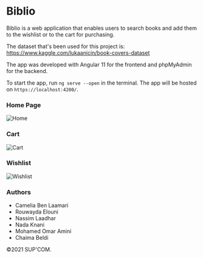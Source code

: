 # Biblio
Biblio is a web application that enables users to search books and add them to the wishlist or to the cart for purchasing.

The dataset that's been used for this project is:
https://www.kaggle.com/lukaanicin/book-covers-dataset

The app was developed with Angular 11 for the frontend and phpMyAdmin for the backend.

To start the app, run `ng serve --open` in the terminal. The app will be hosted on `https://localhost:4200/`.

### Home Page
![Home](https://user-images.githubusercontent.com/76062686/139581914-87da61d5-e013-44d4-9102-efc61e96875b.jpg)

### Cart
![Cart](https://user-images.githubusercontent.com/76062686/139581936-ca98085a-bb53-49f1-ac0b-d07930c370ba.jpg)

### Wishlist
![Wishlist](https://user-images.githubusercontent.com/76062686/139581941-e3f25eaa-1587-42fa-b099-94a13d3f6307.jpg)


### Authors
- Camelia Ben Laamari
- Rouwayda Elouni
- Nassim Laadhar
- Nada Knani
- Mohamed Omar Amini
- Chaima Beldi

©2021 SUP'COM.
